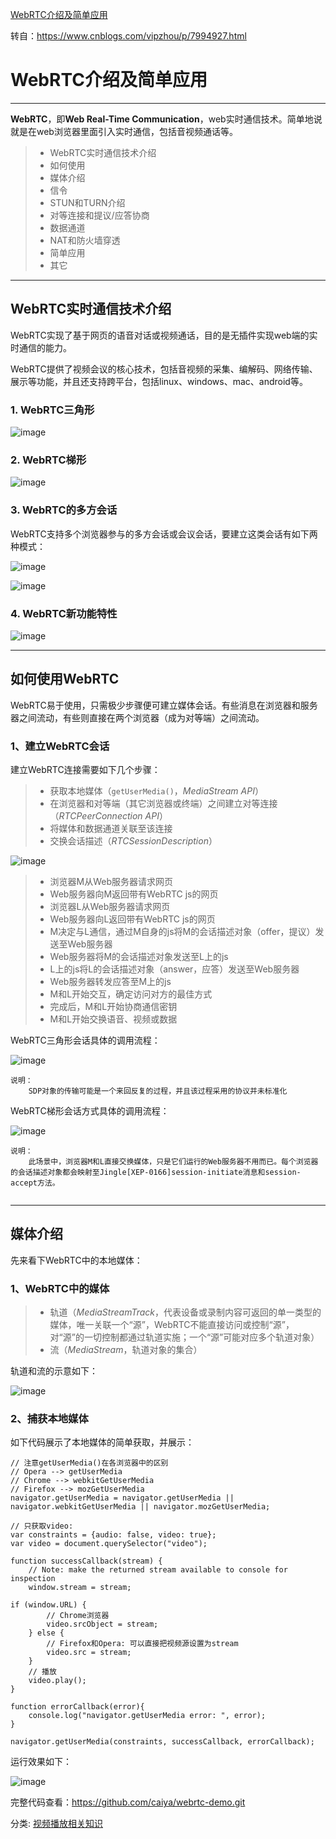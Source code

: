 [WebRTC介绍及简单应用 ](https://www.cnblogs.com/SingleCat/p/11315349.html)

转自：https://www.cnblogs.com/vipzhou/p/7994927.html

# WebRTC介绍及简单应用

------

**WebRTC**，即**Web Real-Time Communication**，web实时通信技术。简单地说就是在web浏览器里面引入实时通信，包括音视频通话等。

> - WebRTC实时通信技术介绍
> - 如何使用
> - 媒体介绍
> - 信令
> - STUN和TURN介绍
> - 对等连接和提议/应答协商
> - 数据通道
> - NAT和防火墙穿透
> - 简单应用
> - 其它

------

## WebRTC实时通信技术介绍

WebRTC实现了基于网页的语音对话或视频通话，目的是无插件实现web端的实时通信的能力。

WebRTC提供了视频会议的核心技术，包括音视频的采集、编解码、网络传输、展示等功能，并且还支持跨平台，包括linux、windows、mac、android等。

### 1. WebRTC三角形

![image](https://upload-images.jianshu.io/upload_images/62302-955e9f0c12c1f907.png?imageMogr2/auto-orient/strip%7CimageView2/2/w/1240)

### 2. WebRTC梯形

![image](https://upload-images.jianshu.io/upload_images/62302-2102650167dfc9b5.png?imageMogr2/auto-orient/strip%7CimageView2/2/w/1240)

### 3. WebRTC的多方会话

WebRTC支持多个浏览器参与的多方会话或会议会话，要建立这类会话有如下两种模式：

![image](https://upload-images.jianshu.io/upload_images/62302-d7447a919e85b580.png?imageMogr2/auto-orient/strip%7CimageView2/2/w/1240)

![image](https://upload-images.jianshu.io/upload_images/62302-354bdfb8128a2ad1.png?imageMogr2/auto-orient/strip%7CimageView2/2/w/1240)

### 4. WebRTC新功能特性

![image](https://upload-images.jianshu.io/upload_images/62302-21804ac9ab6ca021.png?imageMogr2/auto-orient/strip%7CimageView2/2/w/1240)

------

## 如何使用WebRTC

WebRTC易于使用，只需极少步骤便可建立媒体会话。有些消息在浏览器和服务器之间流动，有些则直接在两个浏览器（成为对等端）之间流动。

### 1、建立WebRTC会话

建立WebRTC连接需要如下几个步骤：

> - 获取本地媒体（`getUserMedia()`，*MediaStream API*）
> - 在浏览器和对等端（其它浏览器或终端）之间建立对等连接（*RTCPeerConnection API*）
> - 将媒体和数据通道关联至该连接
> - 交换会话描述（*RTCSessionDescription*）

![image](https://upload-images.jianshu.io/upload_images/62302-d71ee80e3193c9d7.png?imageMogr2/auto-orient/strip%7CimageView2/2/w/1240)

> - 浏览器M从Web服务器请求网页
> - Web服务器向M返回带有WebRTC js的网页
> - 浏览器L从Web服务器请求网页
> - Web服务器向L返回带有WebRTC js的网页
> - M决定与L通信，通过M自身的js将M的会话描述对象（offer，提议）发送至Web服务器
> - Web服务器将M的会话描述对象发送至L上的js
> - L上的js将L的会话描述对象（answer，应答）发送至Web服务器
> - Web服务器转发应答至M上的js
> - M和L开始交互，确定访问对方的最佳方式
> - 完成后，M和L开始协商通信密钥
> - M和L开始交换语音、视频或数据

WebRTC三角形会话具体的调用流程：

![image](https://upload-images.jianshu.io/upload_images/62302-a7ba108759459bcb.png?imageMogr2/auto-orient/strip%7CimageView2/2/w/1240)

```
说明：
    SDP对象的传输可能是一个来回反复的过程，并且该过程采用的协议并未标准化
```

WebRTC梯形会话方式具体的调用流程：

![image](https://upload-images.jianshu.io/upload_images/62302-e2f3794e43793917.png?imageMogr2/auto-orient/strip%7CimageView2/2/w/1240)

```
说明：
    此场景中，浏览器M和L直接交换媒体，只是它们运行的Web服务器不用而已。每个浏览器的会话描述对象都会映射至Jingle[XEP-0166]session-initiate消息和session-accept方法。
    
```

------

## 媒体介绍

先来看下WebRTC中的本地媒体：

### 1、WebRTC中的媒体

> - 轨道（*MediaStreamTrack*，代表设备或录制内容可返回的单一类型的媒体，唯一关联一个“源”，WebRTC不能直接访问或控制“源”，对“源”的一切控制都通过轨道实施；一个“源”可能对应多个轨道对象）
> - 流（*MediaStream*，轨道对象的集合）

轨道和流的示意如下：

![image](https://upload-images.jianshu.io/upload_images/62302-26e01489f5de238e.png?imageMogr2/auto-orient/strip%7CimageView2/2/w/1240)

### 2、捕获本地媒体

如下代码展示了本地媒体的简单获取，并展示：

```
// 注意getUserMedia()在各浏览器中的区别  
// Opera --> getUserMedia  
// Chrome --> webkitGetUserMedia  
// Firefox --> mozGetUserMedia  
navigator.getUserMedia = navigator.getUserMedia || navigator.webkitGetUserMedia || navigator.mozGetUserMedia;  
  
// 只获取video:  
var constraints = {audio: false, video: true};  
var video = document.querySelector("video");  
  
function successCallback(stream) {  
    // Note: make the returned stream available to console for inspection  
    window.stream = stream;  
      
if (window.URL) {  
        // Chrome浏览器
        video.srcObject = stream;  
    } else {  
        // Firefox和Opera: 可以直接把视频源设置为stream  
        video.src = stream;  
    }  
    // 播放  
    video.play();  
}  
  
function errorCallback(error){  
    console.log("navigator.getUserMedia error: ", error);  
}  
  
navigator.getUserMedia(constraints, successCallback, errorCallback);
```

运行效果如下：

![image](https://upload-images.jianshu.io/upload_images/62302-87db0c197efb6eb0.png?imageMogr2/auto-orient/strip%7CimageView2/2/w/1240)

完整代码查看：<https://github.com/caiya/webrtc-demo.git>



分类: [视频播放相关知识](https://www.cnblogs.com/SingleCat/category/332324.html)